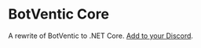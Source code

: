 # BotVentic Core

A rewrite of BotVentic to .NET Core. [Add to your Discord](https://3v.fi/l/botventic).
